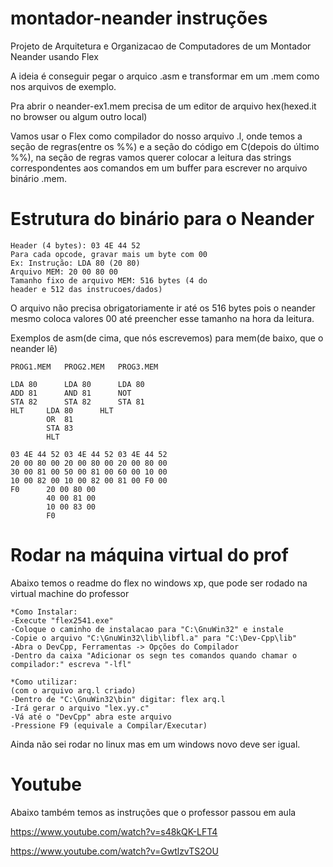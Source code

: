 # montador-neander instruções

Projeto de Arquitetura e Organizacao de Computadores de um Montador Neander usando Flex

A ideia é conseguir pegar o arquico .asm e transformar em um .mem como nos arquivos de exemplo.

Pra abrir o neander-ex1.mem precisa de um editor de arquivo hex(hexed.it no browser ou algum outro local)

Vamos usar o Flex como compilador do nosso arquivo .l, onde temos a seção de regras(entre os %%) e a seção do código em C(depois do último %%), na seção de regras vamos querer colocar a leitura das strings correspondentes aos comandos em um buffer para escrever no arquivo binário .mem.

# Estrutura do binário para o Neander

```
Header (4 bytes): 03 4E 44 52
Para cada opcode, gravar mais um byte com 00
Ex: Instrução: LDA 80 (20 80)
Arquivo MEM: 20 00 80 00
Tamanho fixo de arquivo MEM: 516 bytes (4 do 
header e 512 das instrucoes/dados)
```

O arquivo não precisa obrigatoriamente ir até os 516 bytes pois o neander mesmo coloca valores 00 até preencher esse tamanho na hora da leitura.

Exemplos de asm(de cima, que nós escrevemos) para mem(de baixo, que o neander lê)

```
PROG1.MEM	PROG2.MEM	PROG3.MEM

LDA 80		LDA 80		LDA 80
ADD 81		AND 81		NOT
STA 82		STA 82		STA 81
HLT		LDA 80		HLT
		OR  81
		STA 83
		HLT

03 4E 44 52	03 4E 44 52	03 4E 44 52
20 00 80 00	20 00 80 00	20 00 80 00
30 00 81 00	50 00 81 00	60 00 10 00
10 00 82 00	10 00 82 00	81 00 F0 00
F0		20 00 80 00
		40 00 81 00
		10 00 83 00
		F0

```

# Rodar na máquina virtual do prof

Abaixo temos o readme do flex no windows xp, que pode ser rodado na virtual machine do professor

```
*Como Instalar:
-Execute "flex2541.exe"
-Coloque o caminho de instalacao para "C:\GnuWin32" e instale
-Copie o arquivo "C:\GnuWin32\lib\libfl.a" para "C:\Dev-Cpp\lib"
-Abra o DevCpp, Ferramentas -> Opções do Compilador
-Dentro da caixa "Adicionar os segn tes comandos quando chamar o compilador:" escreva "-lfl"

*Como utilizar:
(com o arquivo arq.l criado)
-Dentro de "C:\GnuWin32\bin" digitar: flex arq.l
-Irá gerar o arquivo "lex.yy.c"
-Vá até o "DevCpp" abra este arquivo
-Pressione F9 (equivale a Compilar/Executar)
```

Ainda não sei rodar no linux mas em um windows novo deve ser igual.

# Youtube

Abaixo também temos as instruções que o professor passou em aula

https://www.youtube.com/watch?v=s48kQK-LFT4

https://www.youtube.com/watch?v=GwtlzvTS2OU
